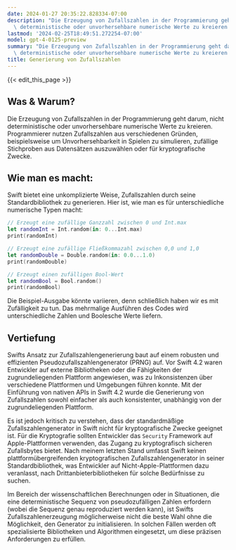 ```yaml
---
date: 2024-01-27 20:35:22.828334-07:00
description: "Die Erzeugung von Zufallszahlen in der Programmierung geht darum, nicht\
  \ deterministische oder unvorhersehbare numerische Werte zu kreieren. Programmierer\u2026"
lastmod: '2024-02-25T18:49:51.272254-07:00'
model: gpt-4-0125-preview
summary: "Die Erzeugung von Zufallszahlen in der Programmierung geht darum, nicht\
  \ deterministische oder unvorhersehbare numerische Werte zu kreieren. Programmierer\u2026"
title: Generierung von Zufallszahlen
---
```


{{< edit_this_page >}}

## Was & Warum?

Die Erzeugung von Zufallszahlen in der Programmierung geht darum, nicht deterministische oder unvorhersehbare numerische Werte zu kreieren. Programmierer nutzen Zufallszahlen aus verschiedenen Gründen, beispielsweise um Unvorhersehbarkeit in Spielen zu simulieren, zufällige Stichproben aus Datensätzen auszuwählen oder für kryptografische Zwecke.

## Wie man es macht:

Swift bietet eine unkomplizierte Weise, Zufallszahlen durch seine Standardbibliothek zu generieren. Hier ist, wie man es für unterschiedliche numerische Typen macht:

```Swift
// Erzeugt eine zufällige Ganzzahl zwischen 0 und Int.max
let randomInt = Int.random(in: 0...Int.max)
print(randomInt)

// Erzeugt eine zufällige Fließkommazahl zwischen 0,0 und 1,0
let randomDouble = Double.random(in: 0.0...1.0)
print(randomDouble)

// Erzeugt einen zufälligen Bool-Wert
let randomBool = Bool.random()
print(randomBool)
```

Die Beispiel-Ausgabe könnte variieren, denn schließlich haben wir es mit Zufälligkeit zu tun. Das mehrmalige Ausführen des Codes wird unterschiedliche Zahlen und Boolesche Werte liefern.

## Vertiefung

Swifts Ansatz zur Zufallszahlengenerierung baut auf einem robusten und effizienten Pseudozufallszahlengenerator (PRNG) auf. Vor Swift 4.2 waren Entwickler auf externe Bibliotheken oder die Fähigkeiten der zugrundeliegenden Plattform angewiesen, was zu Inkonsistenzen über verschiedene Plattformen und Umgebungen führen konnte. Mit der Einführung von nativen APIs in Swift 4.2 wurde die Generierung von Zufallszahlen sowohl einfacher als auch konsistenter, unabhängig von der zugrundeliegenden Plattform.

Es ist jedoch kritisch zu verstehen, dass der standardmäßige Zufallszahlengenerator in Swift nicht für kryptografische Zwecke geeignet ist. Für die Kryptografie sollten Entwickler das `Security` Framework auf Apple-Plattformen verwenden, das Zugang zu kryptografisch sicheren Zufallsbytes bietet. Nach meinem letzten Stand umfasst Swift keinen plattformübergreifenden kryptografischen Zufallszahlengenerator in seiner Standardbibliothek, was Entwickler auf Nicht-Apple-Plattformen dazu veranlasst, nach Drittanbieterbibliotheken für solche Bedürfnisse zu suchen.

Im Bereich der wissenschaftlichen Berechnungen oder in Situationen, die eine deterministische Sequenz von pseudozufälligen Zahlen erfordern (wobei die Sequenz genau reproduziert werden kann), ist Swifts Zufallszahlenerzeugung möglicherweise nicht die beste Wahl ohne die Möglichkeit, den Generator zu initialisieren. In solchen Fällen werden oft spezialisierte Bibliotheken und Algorithmen eingesetzt, um diese präzisen Anforderungen zu erfüllen.

